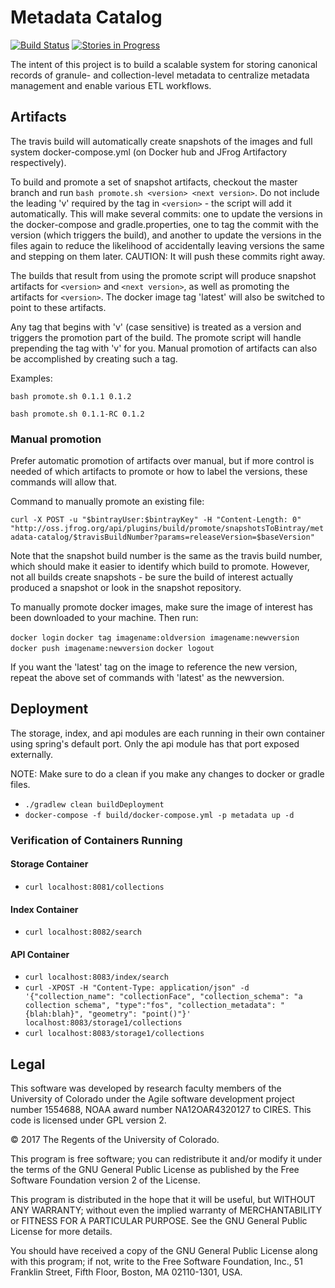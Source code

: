 Metadata Catalog
===

[![Build Status](https://travis-ci.org/cedardevs/metadata-catalog.svg?branch=master)](https://travis-ci.org/cedardevs/metadata-catalog)
[![Stories in Progress](https://badge.waffle.io/cedardevs/metadata-catalog.png?label=in%20progress&title=In%20Progress)](https://waffle.io/cedardevs/metadata-catalog?utm_source=badge)

The intent of this project is to build a scalable system for storing canonical records of granule- and collection-level metadata to centralize metadata management and enable various ETL workflows.

## Artifacts

The travis build will automatically create snapshots of the images and full system docker-compose.yml (on Docker hub and JFrog Artifactory respectively).

To build and promote a set of snapshot artifacts, checkout the master branch and run ```bash promote.sh <version> <next version>```. Do not include the leading 'v' required by the tag in ```<version>``` - the script will add it automatically. This will make several commits: one to update the versions in the docker-compose and gradle.properties, one to tag the commit with the version (which triggers the build), and another to update the versions in the files again to reduce the likelihood of accidentally leaving versions the same and stepping on them later. CAUTION: It will push these commits right away.

The builds that result from using the promote script will produce snapshot artifacts for `<version>` and `<next version>`, as well as promoting the artifacts for `<version>`. The docker image tag 'latest' will also be switched to point to these artifacts.

Any tag that begins with 'v' (case sensitive) is treated as a version and triggers the promotion part of the build. The promote script will handle prepending the tag with 'v' for you. Manual promotion of artifacts can also be accomplished by creating such a tag.

Examples:

`bash promote.sh 0.1.1 0.1.2`

`bash promote.sh 0.1.1-RC 0.1.2`

### Manual promotion

Prefer automatic promotion of artifacts over manual, but if more control is needed of which artifacts to promote or how to label the versions, these commands will allow that.

Command to manually promote an existing file:

`curl -X POST -u "$bintrayUser:$bintrayKey" -H "Content-Length: 0"
  "http://oss.jfrog.org/api/plugins/build/promote/snapshotsToBintray/metadata-catalog/$travisBuildNumber?params=releaseVersion=$baseVersion"`

Note that the snapshot build number is the same as the travis build number, which should make it easier to identify which build to promote. However, not all builds create snapshots - be sure the build of interest actually produced a snapshot or look in the snapshot repository.

To manually promote docker images, make sure the image of interest has been downloaded to your machine. Then run:

`docker login`
`docker tag imagename:oldversion imagename:newversion`
`docker push imagename:newversion`
`docker logout`

If you want the 'latest' tag on the image to reference the new version, repeat the above set of commands with 'latest' as the newversion.

## Deployment

The storage, index, and api modules are each running in their own container using spring's default port.  Only the api module has that port exposed externally.

NOTE: Make sure to do a clean if you make any changes to docker or gradle files.

* `./gradlew clean buildDeployment`
* `docker-compose -f build/docker-compose.yml -p metadata up -d`

### Verification of Containers Running
#### Storage Container
* `curl localhost:8081/collections`
#### Index Container
* `curl localhost:8082/search`
#### API Container
* `curl localhost:8083/index/search`
* `curl -XPOST -H "Content-Type: application/json" -d '{"collection_name": "collectionFace", "collection_schema": "a collection schema", "type":"fos", "collection_metadata": "{blah:blah}", "geometry": "point()"}' localhost:8083/storage1/collections`
* `curl localhost:8083/storage1/collections`

## Legal

This software was developed by research faculty members of the
University of Colorado under the Agile software development project number 1554688,
NOAA award number NA12OAR4320127 to CIRES. This code is licensed under GPL version 2.

© 2017 The Regents of the University of Colorado.

This program is free software; you can redistribute it and/or
modify it under the terms of the GNU General Public License
as published by the Free Software Foundation version 2
of the License.

This program is distributed in the hope that it will be useful,
but WITHOUT ANY WARRANTY; without even the implied warranty of
MERCHANTABILITY or FITNESS FOR A PARTICULAR PURPOSE.  See the
GNU General Public License for more details.

You should have received a copy of the GNU General Public License
along with this program; if not, write to the Free Software
Foundation, Inc., 51 Franklin Street, Fifth Floor, Boston, MA  02110-1301, USA.
